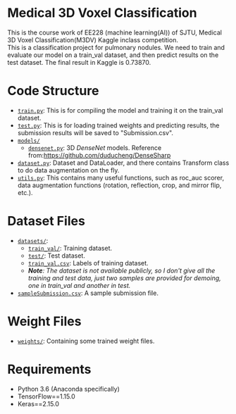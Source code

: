 # Medical 3D Voxel Classification
This is the course work of EE228 (machine learning(AI)) of SJTU, Medical 3D Voxel Classification(M3DV) Kaggle inclass competition.  
This is a classification project for pulmonary nodules. We need to train and evaluate our model on a train_val dataset, and then predict results on the test dataset. The final result in Kaggle is 0.73870.

# Code Structure
* [`train.py`](train.py): This is for compiling the model and training it on the train_val dataset.
* [`test.py`](test.py): This is for loading trained weights and predicting results, the submission results will be saved to "Submission.csv".
* [`models/`](mylib/)
    * [`densenet.py`](mylib/densenet.py): 3D *DenseNet* models. Reference from:https://github.com/duducheng/DenseSharp
* [`dataset.py`](dataset.py): Dataset and DataLoader, and there contains Transform class to do data augmentation on the fly.
* [`utils.py`](utils.py): This contains many useful functions, such as roc_auc scorer, data augmentation functions (rotation, reflection, crop, and mirror flip, etc.).
# Dataset Files
* [`datasets/`](datasets/):
    * [`train_val/`](datasets/train_val/): Training dataset.
    * [`test/`](datasets/test/): Test dataset.
    * [`train_val.csv`](datasets/train_val.csv): Labels of training dataset.
    * ***Note**: The dataset is not available publicly, so I don't give all the training and test data, just two samples are provided for demoing, one in train_val and another in test.*
* [`sampleSubmission.csv`](sampleSubmission.csv): A sample submission file.
# Weight Files

* [`weights/`](weights/): Containing some trained weight files.

# Requirements
* Python 3.6 (Anaconda specifically)
* TensorFlow==1.15.0
* Keras==2.15.0
